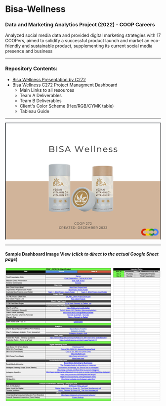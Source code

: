 # Bisa-Wellness
### Data and Marketing Analytics Project (2022) - COOP Careers

Analyzed social media data and provided digital marketing strategies with 17 COOPers, aimed to solidify a successful product launch and market an eco-friendly and sustainable product, supplementing its current social media presence and business

---
### Repository Contents:
* [Bisa Wellness Presentation by C272](https://github.com/angeloparayno/Bisa-Wellness/blob/main/Bisa%20Wellness%20-%20C272.pdf)
* [Bisa Wellness C272 Project Managment Dashboard](https://github.com/angeloparayno/Bisa-Wellness/blob/main/Bisa%20Wellness%20Project%20Dashboard%20(C272).xlsx)
  * Main Links to all resources
  * Team A Deliverables
  * Team B Deliverables
  * Client's Color Scheme (Hex/RGB/CYMK table)
  * Tableau Guide
---
[![](https://github.com/angeloparayno/Bisa-Wellness/blob/main/assets/Title%20Slide.png)](https://github.com/angeloparayno/Bisa-Wellness/blob/main/Bisa-Wellness-C272.pdf)

---
#### Sample Dashboard Image View (*click to direct to the actual Google Sheet page*)
[![](https://github.com/angeloparayno/Bisa-Wellness/blob/main/assets/Dashboard%20Main%20Page%20View.png)](https://docs.google.com/spreadsheets/d/1CU-WzdBYpbABvCJHAWWgHoPRI_2OACFkBRVxR1zQ-6w/edit#gid=0)

